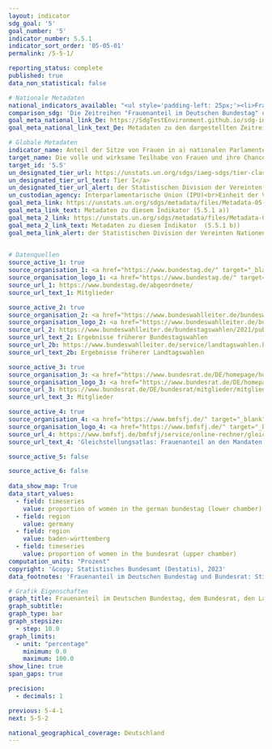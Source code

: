 ```yaml
---
layout: indicator    
sdg_goal: '5'    
goal_number: '5'    
indicator_number: 5.5.1    
indicator_sort_order: '05-05-01'    
permalink: /5-5-1/    

reporting_status: complete    
published: true    
data_non_statistical: false    

# Nationale Metadaten    
national_indicators_available: "<ul style='padding-left: 25px;'><li>Frauenanteil im Deutschen Bundestag</li> <li> Frauenanteil im Bundesrat</li> <li> Frauenanteil in den Landtagen</li> <li> Frauenanteil in Kreistagen und Stadträten von kreisfreien Städten</li></ul>"    
comparison_sdg: 'Die Zeitreihen "Frauenanteil im Deutschen Bundestag" und "Frauenanteil im Bundesrat" entsprechen den globalen Metadaten. Die Zeitreihe "Frauenanteil in den Landtagen" entspricht teilweise den globalen Metadaten. Die Zeitreihe "Frauenanteil in Kreistagen und Stadträten von kreisfreien Städten" bietet zusätzliche Informationen.'    
goal_meta_national_link_De: https://SdgTestEnvironment.github.io/sdg-indicators/public/MetaDe/5.5.1.pdf
goal_meta_national_link_text_De: Metadaten zu den dargestellten Zeitreihen    

# Globale Metadaten    
indicator_name: Anteil der Sitze von Frauen in a) nationalen Parlamenten und b) Gemeinden    
target_name: Die volle und wirksame Teilhabe von Frauen und ihre Chancengleichheit bei der Übernahme von Führungsrollen auf allen Ebenen der Entscheidungsfindung im politischen, wirtschaftlichen und öffentlichen Leben sicherstellen    
target_id: '5.5'    
un_designated_tier_url: https://unstats.un.org/sdgs/iaeg-sdgs/tier-classification/'    
un_designated_tier_url_text: Tier I</a>    
un_designated_tier_url_alert: der Statistischen Division der Vereinten Nationen    
un_custodian_agency: Interparlamentarische Union (IPU)<br>Einheit der Vereinten Nationen für Gleichstellung und Ermächtigung der Frauen (UN Women)    
goal_meta_link: https://unstats.un.org/sdgs/metadata/files/Metadata-05-05-01a.pdf    
goal_meta_link_text: Metadaten zu diesem Indikator (5.5.1 a))
goal_meta_2_link: https://unstats.un.org/sdgs/metadata/files/Metadata-05-05-01b.pdf
goal_meta_2_link_text: Metadaten zu diesem Indikator  (5.5.1 b))    
goal_meta_link_alert: der Statistischen Division der Vereinten Nationen    
    

# Datenquellen
source_active_1: true
source_organisation_1: <a href="https://www.bundestag.de/" target="_blank"> Deutscher Bundestag </a>
source_organisation_logo_1: <a href="https://www.bundestag.de/" target="_blank"><img src="https://g205sdgs.github.io/sdg-indicators/public/OrgImgDe/bt.png" alt="Logo bt" style="height:60px; width:148px"/></a>
source_url_1: https://www.bundestag.de/abgeordnete/
source_url_text_1: Mitglieder

source_active_2: true
source_organisation_2: <a href="https://www.bundeswahlleiter.de/bundeswahlleiter.html" target="_blank"> Die Bundeswahlleiterin </a>
source_organisation_logo_2: <a href="https://www.bundeswahlleiter.de/bundeswahlleiter.html" target="_blank"><img src="https://g205sdgs.github.io/sdg-indicators/public/OrgImgDe/bundeswahlleiter.png" alt="Logo bundeswahlleiter" style="height:60px; width:148px"/></a>
source_url_2: https://www.bundeswahlleiter.de/bundestagswahlen/2021/publikationen.html
source_url_text_2: Ergebnisse früherer Bundestagswahlen
source_url_2b: https://www.bundeswahlleiter.de/service/landtagswahlen.html
source_url_text_2b: Ergebnisse früherer Landtagswahlen

source_active_3: true
source_organisation_3: <a href="https://www.bundesrat.de/DE/homepage/homepage-node.html" target="_blank"> Bundesrat </a>
source_organisation_logo_3: <a href="https://www.bundesrat.de/DE/homepage/homepage-node.html" target="_blank"><img src="https://g205sdgs.github.io/sdg-indicators/public/OrgImgDe/brat.png" alt="Logo brat" style="height:60px; width:148px"/></a>
source_url_3: https://www.bundesrat.de/DE/bundesrat/mitglieder/mitglieder-node.html
source_url_text_3: Mitglieder

source_active_4: true
source_organisation_4: <a href="https://www.bmfsfj.de/" target="_blank"> Bundesministerium für Familie, Senioren, Frauen und Jugend (BMFSFJ) </a>
source_organisation_logo_4: <a href="https://www.bmfsfj.de/" target="_blank"><img src="https://g205sdgs.github.io/sdg-indicators/public/OrgImgDe/bmfsfj.png" alt="Logo bmfsfj" style="height:60px; width:148px"/></a>
source_url_4: https://www.bmfsfj.de/bmfsfj/service/online-rechner/gleichstellungsatlas?indikator=Mandate-kommunale-Vertretungen
source_url_text_4: 'Gleichstellungsatlas: Frauenanteil an den Mandaten in den kommunalen Vertretungen'

source_active_5: false

source_active_6: false
    
data_show_map: True    
data_start_values: 
  - field: timeseries
    value: proportion of women in the german bundestag (lower chamber)
  - field: region
    value: germany
  - field: region
    value: baden-württemberg
  - field: timeseries
    value: proportion of women in the bundesrat (upper chamber)    
computation_units: "Prozent"    
copyright: '&copy; Statistisches Bundesamt (Destatis), 2023'    
data_footnotes: 'Frauenanteil im Deutschen Bundestag und Bundesrat: Stichtag 1. Januar<br>• Frauenanteil in den Landtagen: Wahlergebnis<br>• Frauenanteil in Kreistagen und Stadträten von kreisfreien Städten: Wahlergebnis, 2019 bis 2021 ohne Schleswig-Holstein.'    

# Grafik Eigenschaften    
graph_title: Frauenanteil im Deutschen Bundestag, dem Bundesrat, den Landtagen und Gemeinden
graph_subtitle:     
graph_type: bar
graph_stepsize: 
  - step: 10.0    
graph_limits:
  - unit: "percentage"
    minimum: 0.0
    maximum: 100.0
show_line: true
span_gaps: true

precision:
  - decimals: 1    

previous: 5-4-1    
next: 5-5-2    

national_geographical_coverage: Deutschland    
---
```


<span></span>